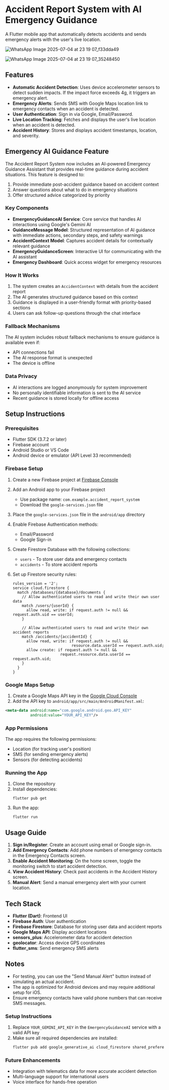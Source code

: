 # Accident Report System with AI Emergency Guidance

A Flutter mobile app that automatically detects accidents and sends emergency alerts with the user's live location.

![WhatsApp Image 2025-07-04 at 23 19 07_f33dda49](https://github.com/user-attachments/assets/7866066d-2a1d-44ec-9dcd-ef2dcb6db81e)

![WhatsApp Image 2025-07-04 at 23 19 07_35248450](https://github.com/user-attachments/assets/827c764b-4888-4bf9-982b-cb3146d2cf9d)

## Features

- **Automatic Accident Detection**: Uses device accelerometer sensors to detect sudden impacts. If the impact force exceeds 4g, it triggers an emergency alert.
- **Emergency Alerts**: Sends SMS with Google Maps location link to emergency contacts when an accident is detected.
- **User Authentication**: Sign in via Google, Email/Password.
- **Live Location Tracking**: Fetches and displays the user's live location when an accident is detected.
- **Accident History**: Stores and displays accident timestamps, location, and severity.

## Emergency AI Guidance Feature

The Accident Report System now includes an AI-powered Emergency Guidance Assistant that provides real-time guidance during accident situations. This feature is designed to:

1. Provide immediate post-accident guidance based on accident context
2. Answer questions about what to do in emergency situations
3. Offer structured advice categorized by priority

### Key Components

- **EmergencyGuidanceAI Service**: Core service that handles AI interactions using Google's Gemini AI
- **GuidanceMessage Model**: Structured representation of AI guidance with immediate actions, secondary steps, and safety warnings
- **AccidentContext Model**: Captures accident details for contextually relevant guidance
- **EmergencyGuidanceScreen**: Interactive UI for communicating with the AI assistant
- **Emergency Dashboard**: Quick access widget for emergency resources

### How It Works

1. The system creates an `AccidentContext` with details from the accident report
2. The AI generates structured guidance based on this context
3. Guidance is displayed in a user-friendly format with priority-based sections
4. Users can ask follow-up questions through the chat interface

### Fallback Mechanisms

The AI system includes robust fallback mechanisms to ensure guidance is available even if:

- API connections fail
- The AI response format is unexpected
- The device is offline

### Data Privacy

- AI interactions are logged anonymously for system improvement
- No personally identifiable information is sent to the AI service
- Recent guidance is stored locally for offline access

## Setup Instructions

### Prerequisites

- Flutter SDK (3.7.2 or later)
- Firebase account
- Android Studio or VS Code
- Android device or emulator (API Level 33 recommended)

### Firebase Setup

1. Create a new Firebase project at [Firebase Console](https://console.firebase.google.com/)
2. Add an Android app to your Firebase project
   - Use package name: `com.example.accident_report_system`
   - Download the `google-services.json` file
3. Place the `google-services.json` file in the `android/app` directory
4. Enable Firebase Authentication methods:
   - Email/Password
   - Google Sign-in
5. Create Firestore Database with the following collections:
   - `users` - To store user data and emergency contacts
   - `accidents` - To store accident reports
6. Set up Firestore security rules:

   ```
   rules_version = '2';
   service cloud.firestore {
     match /databases/{database}/documents {
       // Allow authenticated users to read and write their own user data
       match /users/{userId} {
         allow read, write: if request.auth != null && request.auth.uid == userId;
       }

       // Allow authenticated users to read and write their own accident reports
       match /accidents/{accidentId} {
         allow read, write: if request.auth != null &&
                             resource.data.userId == request.auth.uid;
         allow create: if request.auth != null &&
                        request.resource.data.userId == request.auth.uid;
       }
     }
   }
   ```

### Google Maps Setup

1. Create a Google Maps API key in the [Google Cloud Console](https://console.cloud.google.com/)
2. Add the API key to `android/app/src/main/AndroidManifest.xml`:

```xml
<meta-data android:name="com.google.android.geo.API_KEY"
           android:value="YOUR_API_KEY"/>
```

### App Permissions

The app requires the following permissions:

- Location (for tracking user's position)
- SMS (for sending emergency alerts)
- Sensors (for detecting accidents)

### Running the App

1. Clone the repository
2. Install dependencies:
   ```
   flutter pub get
   ```
3. Run the app:
   ```
   flutter run
   ```

## Usage Guide

1. **Sign in/Register**: Create an account using email or Google sign-in.
2. **Add Emergency Contacts**: Add phone numbers of emergency contacts in the Emergency Contacts screen.
3. **Enable Accident Monitoring**: On the home screen, toggle the monitoring switch to start accident detection.
4. **View Accident History**: Check past accidents in the Accident History screen.
5. **Manual Alert**: Send a manual emergency alert with your current location.

## Tech Stack

- **Flutter (Dart)**: Frontend UI
- **Firebase Auth**: User authentication
- **Firebase Firestore**: Database for storing user data and accident reports
- **Google Maps API**: Display accident locations
- **sensors_plus**: Accelerometer data for accident detection
- **geolocator**: Access device GPS coordinates
- **flutter_sms**: Send emergency SMS alerts

## Notes

- For testing, you can use the "Send Manual Alert" button instead of simulating an actual accident.
- The app is optimized for Android devices and may require additional setup for iOS.
- Ensure emergency contacts have valid phone numbers that can receive SMS messages.

### Setup Instructions

1. Replace `YOUR_GEMINI_API_KEY` in the `EmergencyGuidanceAI` service with a valid API key
2. Make sure all required dependencies are installed:
   ```bash
   flutter pub add google_generative_ai cloud_firestore shared_preferences
   ```

### Future Enhancements

- Integration with telematics data for more accurate accident detection
- Multi-language support for international users
- Voice interface for hands-free operation


